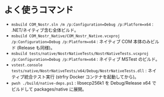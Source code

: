 # よく使うコマンド
- `msbuild COM_Nostr.sln /m /p:Configuration=Debug /p:Platform=x64` : .NET/ネイティブ含む全体ビルド。
- `msbuild COM_Nostr_Native/COM_Nostr_Native.vcxproj /p:Configuration=Debug /p:Platform=x64` : ネイティブ COM 本体のみビルド (Release も同様)。
- `msbuild tests/native/NostrNativeTests/NostrNativeTests.vcxproj /p:Configuration=Debug /p:Platform=x64` : ネイティブ MSTest のビルド。
- `vstest.console tests/native/NostrNativeTests/x64/Debug/NostrNativeTests.dll` : ネイティブ統合テスト実行 (strfry Docker コンテナを起動してから)。
- `pwsh ./build/native-deps.ps1` : libsecp256k1 を Debug/Release x64 でビルドして packages/native に展開。